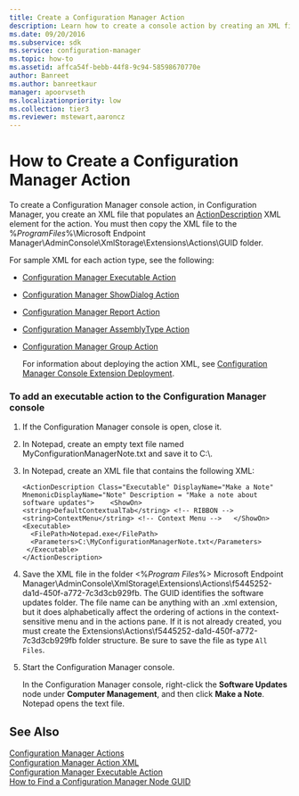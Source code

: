 ```yaml
---
title: Create a Configuration Manager Action
description: Learn how to create a console action by creating an XML file that populates an ActionDescription XML element for the action.
ms.date: 09/20/2016
ms.subservice: sdk
ms.service: configuration-manager
ms.topic: how-to
ms.assetid: affca54f-bebb-44f8-9c94-58598670770e
author: Banreet
ms.author: banreetkaur
manager: apoorvseth
ms.localizationpriority: low
ms.collection: tier3
ms.reviewer: mstewart,aaroncz 
---
```

# How to Create a Configuration Manager Action
To create a Configuration Manager console action, in Configuration Manager, you create an XML file that populates an [ActionDescription](/previous-versions/system-center/developer/cc147252(v=msdn.10)) XML element for the action. You must then copy the XML file to the %*ProgramFiles*%\Microsoft Endpoint Manager\AdminConsole\XmlStorage\Extensions\Actions\GUID folder.  

 For sample XML for each action type, see the following:  

- [Configuration Manager Executable Action](../../../../develop/core/servers/console/executable-action.md)  

- [Configuration Manager ShowDialog Action](../../../../develop/core/servers/console/showdialog-action.md)  

- [Configuration Manager Report Action](../../../../develop/core/servers/console/report-action.md)  

- [Configuration Manager AssemblyType Action](../../../../develop/core/servers/console/assemblytype-action.md)  

- [Configuration Manager Group Action](../../../../develop/core/servers/console/group-action.md)  

  For information about deploying the action XML, see [Configuration Manager Console Extension Deployment](../../../../develop/core/servers/console/console-extension-deployment.md).  

### To add an executable action to the Configuration Manager console  

1.  If the Configuration Manager console is open, close it.  

2.  In Notepad, create an empty text file named MyConfigurationManagerNote.txt and save it to C:\\.  

3.  In Notepad, create an XML file that contains the following XML:  

    ```  
    <ActionDescription Class="Executable" DisplayName="Make a Note" MnemonicDisplayName="Note" Description = "Make a note about software updates">    <ShowOn>      <string>DefaultContextualTab</string> <!-- RIBBON -->     <string>ContextMenu</string> <!-- Context Menu -->   </ShowOn>       <Executable>  
      <FilePath>Notepad.exe</FilePath>  
      <Parameters>C:\MyConfigurationManagerNote.txt</Parameters>  
     </Executable>  
    </ActionDescription>  
    ```  

4.  Save the XML file in the folder \<%*Program Files*%> Microsoft Endpoint Manager\AdminConsole\XmlStorage\Extensions\Actions\f5445252-da1d-450f-a772-7c3d3cb929fb. The GUID identifies the software updates folder. The file name can be anything with an .xml extension, but it does alphabetically affect the ordering of actions in the context-sensitive menu and in the actions pane. If it is not already created, you must create the Extensions\Actions\f5445252-da1d-450f-a772-7c3d3cb929fb folder structure. Be sure to save the file as type `All Files`.  

5.  Start the Configuration Manager console.  

     In the Configuration Manager console, right-click the **Software Updates** node under **Computer Management**, and then click **Make a Note**. Notepad opens the text file.  

## See Also  
 [Configuration Manager Actions](../../../../develop/core/servers/console/configuration-manager-actions.md)   
 [Configuration Manager Action XML](../../../../develop/core/servers/console/configuration-manager-action-xml.md)   
 [Configuration Manager Executable Action](../../../../develop/core/servers/console/executable-action.md)   
 [How to Find a Configuration Manager Node GUID](../../../../develop/core/servers/console/how-to-find-a-configuration-manager-console-node-guid.md)
